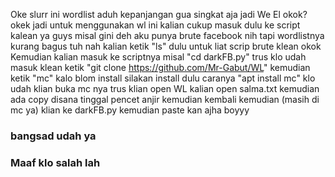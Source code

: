 Oke slurr ini wordlist aduh kepanjangan gua singkat aja jadi We El okok?
okek jadi untuk menggunakan wl ini kalian cukup masuk dulu ke script kalean ya guys
misal gini deh aku punya brute facebook nih tapi wordlistnya kurang bagus tuh
nah kalian ketik "ls" dulu untuk liat scrip brute klean okok
Kemudian kalian masuk ke scriptnya misal "cd darkFB.py" trus klo udah masuk
klean ketik "git clone https://github.com/Mr-Gabut/WL"
kemudian ketik "mc"
kalo blom install silakan install dulu
caranya "apt install mc"
klo udah klian buka mc nya 
trus klian open WL kalian open salma.txt kemudian ada copy disana tinggal pencet anjir kemudian kembali kemudian
(masih di mc ya) klian ke darkFB.py kemudian paste kan ajha boyyy


### bangsad udah ya
### Maaf klo salah lah
